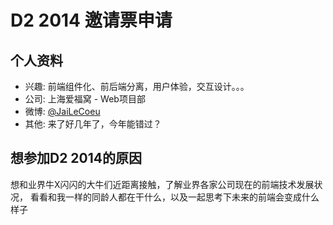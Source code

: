 # D2 2014 邀请票申请

## 个人资料

- 兴趣: 前端组件化、前后端分离，用户体验，交互设计。。。
- 公司: 上海爱福窝 - Web项目部
- 微博: [@JaiLeCoeu](http://weibo.com/u/3473034184/) 
- 其他: 来了好几年了，今年能错过？

## 想参加D2 2014的原因

想和业界牛X闪闪的大牛们近距离接触，了解业界各家公司现在的前端技术发展状况，
看看和我一样的同龄人都在干什么，以及一起思考下未来的前端会变成什么样子
